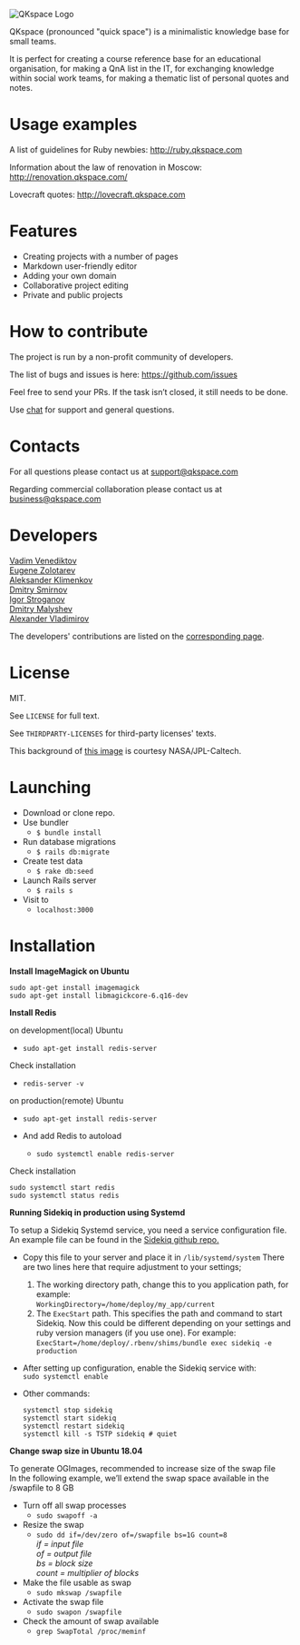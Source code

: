 ![QKspace Logo](/public/images/logo.png "QKspace Logo")

QKspace (pronounced "quick space") is a minimalistic knowledge base for small teams.

It is perfect for creating a course reference base for an educational organisation, for making a QnA list in the IT, for exchanging knowledge within social work teams, for making a thematic list of personal quotes and notes.

# Usage examples

A list of guidelines for Ruby newbies: http://ruby.qkspace.com

Information about the law of renovation in Moscow: http://renovation.qkspace.com/

Lovecraft quotes: http://lovecraft.qkspace.com

# Features

* Creating projects with a number of pages
* Markdown user-friendly editor
* Adding your own domain
* Collaborative project editing
* Private and public projects

# How to contribute

The project is run by a non-profit community of developers.

The list of bugs and issues is here: https://github.com/issues

Feel free to send your PRs. If the task isn’t closed, it still needs to be done.

Use [chat](https://t.me/qkspace) for support and general questions.

# Contacts

For all questions please contact us at support@qkspace.com

Regarding commercial collaboration please contact us at business@qkspace.com

# Developers

[Vadim Venediktov](https://github.com/installero)  
[Eugene Zolotarev](https://github.com/EugZol)  
[Aleksander Klimenkov](https://github.com/prisioner)  
[Dmitry Smirnov](https://github.com/vergilsm)  
[Igor Stroganov](https://github.com/Gargantua88)  
[Dmitry Malyshev](https://github.com/tenseisan)  
[Alexander Vladimirov](https://github.com/Sou1Jkeee)

The developers' contributions are listed on the [corresponding page](https://github.com/qkspace/qkspace/graphs/contributors).

# License

MIT.

See `LICENSE` for full text.

See `THIRDPARTY-LICENSES` for third-party licenses' texts.

This background of [this image](/public/images/og-image-sq.png) is courtesy NASA/JPL-Caltech.

# Launching

- Download or clone repo. 
- Use bundler 
  - `$ bundle install`
- Run database migrations
  - `$ rails db:migrate`
- Create test data 
  - `$ rake db:seed`
- Launch Rails server 
  - `$ rails s`
- Visit to
  - `localhost:3000`

# Installation  

**Install ImageMagick on Ubuntu**  
```
sudo apt-get install imagemagick
sudo apt-get install libmagickcore-6.q16-dev
```
**Install Redis**  

on development(local) Ubuntu  

- `sudo apt-get install redis-server`

Check installation  
- `redis-server -v`

on production(remote) Ubuntu  

- `sudo apt-get install redis-server`

- And add Redis to autoload
  - `sudo systemctl enable redis-server`

Check installation  
```
sudo systemctl start redis
sudo systemctl status redis
```

**Running Sidekiq in production using Systemd**  

To setup a Sidekiq Systemd service, you need a service configuration file. An example file can be found in the [Sidekiq github repo.](https://github.com/mperham/sidekiq/tree/master/examples/systemd)
- Copy this file to your server and place it in `/lib/systemd/system` There are two lines here that require adjustment to your settings;
  1. The working directory path, change this to you application path, for example:  
  `WorkingDirectory=/home/deploy/my_app/current`
  2. The `ExecStart` path. This specifies the path and command to start Sidekiq. Now this could be different depending on your settings and ruby version managers (if you use one).
  For example:  
  `ExecStart=/home/deploy/.rbenv/shims/bundle exec sidekiq -e production`
- After setting up configuration, enable the Sidekiq service with:  
  `sudo systemctl enable` 
  
- Other commands:  
  ```
  systemctl stop sidekiq  
  systemctl start sidekiq
  systemctl restart sidekiq
  systemctl kill -s TSTP sidekiq # quiet
  ```
  
**Change swap size in Ubuntu 18.04**  

To generate OGImages, recommended to increase size of the swap file  
In the following example, we’ll extend the swap space available in the /swapfile to 8 GB
- Turn off all swap processes
  - `sudo swapoff -a`
- Resize the swap
  - `sudo dd if=/dev/zero of=/swapfile bs=1G count=8`  
      *if = input file  
      of = output file  
      bs = block size  
      count = multiplier of blocks*  
- Make the file usable as swap
  - `sudo mkswap /swapfile`
- Activate the swap file
  - `sudo swapon /swapfile`
- Check the amount of swap available
  - `grep SwapTotal /proc/meminf`
